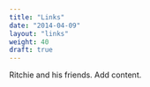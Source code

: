 ```yaml
---
title: "Links"
date: "2014-04-09"
layout: "links"
weight: 40
draft: true
---
```



Ritchie and his friends.
Add content.
